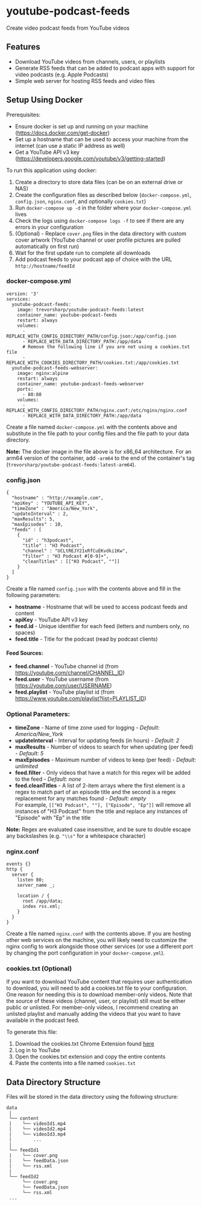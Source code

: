 # youtube-podcast-feeds

Create video podcast feeds from YouTube videos

## Features

- Download YouTube videos from channels, users, or playlists
- Generate RSS feeds that can be added to podcast apps with support for video podcasts (e.g. Apple Podcasts)
- Simple web server for hosting RSS feeds and video files

## Setup Using Docker

Prerequisites:

- Ensure docker is set up and running on your machine (https://docs.docker.com/get-docker)
- Set up a hostname that can be used to access your machine from the internet (can use a static IP address as well)
- Get a YouTube API v3 key (https://developers.google.com/youtube/v3/getting-started)

To run this application using docker:

1. Create a directory to store data files (can be on an external drive or NAS)
2. Create the configuration files as described below (`docker-compose.yml`, `config.json`, `nginx.conf`, and optionally `cookies.txt`)
3. Run `docker-compose up -d` in the folder where your `docker-compose.yml` lives
4. Check the logs using `docker-compose logs -f` to see if there are any errors in your configuration
5. (Optional) - Replace `cover.png` files in the data directory with custom cover artwork (YouTube channel or user profile pictures are pulled automatically on first run)
6. Wait for the first update run to complete all downloads
7. Add podcast feeds to your podcast app of choice with the URL `http://hostname/feedId`

### docker-compose.yml

```
version: '3'
services:
  youtube-podcast-feeds:
    image: trevorsharp/youtube-podcast-feeds:latest
    container_name: youtube-podcast-feeds
    restart: always
    volumes:
      - REPLACE_WITH_CONFIG_DIRECTORY_PATH/config.json:/app/config.json
      - REPLACE_WITH_DATA_DIRECTORY_PATH:/app/data
      # Remove the following line if you are not using a cookies.txt file
      - REPLACE_WITH_COOKIES_DIRECTORY_PATH/cookies.txt:/app/cookies.txt
  youtube-podcast-feeds-webserver:
    image: nginx:alpine
    restart: always
    container_name: youtube-podcast-feeds-webserver
    ports:
      - 80:80
    volumes:
      - REPLACE_WITH_CONFIG_DIRECTORY_PATH/nginx.conf:/etc/nginx/nginx.conf
      - REPLACE_WITH_DATA_DIRECTORY_PATH:/app/data
```

Create a file named `docker-compose.yml` with the contents above and substitute in the file path to your config files and the file path to your data directory.

**Note:** The docker image in the file above is for x86_64 architecture. For an arm64 version of the container, add `-arm64` to the end of the container's tag (`trevorsharp/youtube-podcast-feeds:latest-arm64`).

### config.json

```
{
  "hostname" : "http://example.com",
  "apiKey" : "YOUTUBE_API_KEY",
  "timeZone" : "America/New_York",
  "updateInterval" : 2,
  "maxResults": 5,
  "maxEpisodes" : 10,
  "feeds" : [
    {
      "id" : "h3podcast",
      "title" : "H3 Podcast",
      "channel" : "UCLtREJY21xRfCuEKvdki1Kw",
      "filter" : "H3 Podcast #[0-9]+",
      "cleanTitles" : [["H3 Podcast", ""]]
    }
  ]
}
```

Create a file named `config.json` with the contents above and fill in the following parameters:

- **hostname** - Hostname that will be used to access podcast feeds and content
- **apiKey** - YouTube API v3 key
- **feed.id** - Unique identifier for each feed (letters and numbers only, no spaces)
- **feed.title** - Title for the podcast (read by podcast clients)

#### Feed Sources:

- **feed.channel** - YouTube channel id (from https://youtube.com/channel/CHANNEL_ID)
- **feed.user** - YouTube username (from https://youtube.com/user/USERNAME)
- **feed.playlist** - YouTube playlist id (from https://www.youtube.com/playlist?list=PLAYLIST_ID)

### Optional Parameters:

- **timeZone** - Name of time zone used for logging - _Default: America/New_York_
- **updateInterval** - Interval for updating feeds (in hours) - _Default: 2_
- **maxResults** - Number of videos to search for when updating (per feed) - _Default: 5_
- **maxEpisodes** - Maximum number of videos to keep (per feed) - _Default: unlimited_
- **feed.filter** - Only videos that have a match for this regex will be added to the feed - _Default: none_
- **feed.cleanTitles** - A list of 2-item arrays where the first element is a regex to match part of an episode title and the second is a regex replacement for any matches found - _Default: empty_  
  For example, `[["H3 Podcast", ""], ["Episode", "Ep"]]` will remove all instances of "H3 Podcast" from the title and replace any instances of "Episode" with "Ep" in the title

**Note:** Regex are evaluated case insensitive, and be sure to double escape any backslashes (e.g. `"\\s"` for a whitespace character)

### nginx.conf

```
events {}
http {
  server {
    listen 80;
    server_name _;

    location / {
      root /app/data;
      index rss.xml;
    }
  }
}
```

Create a file named `nginx.conf` with the contents above. If you are hosting other web services on the machine, you will likely need to customize the nginx config to work alongside those other services (or use a different port by changing the port configuration in your `docker-compose.yml`).

### cookies.txt (Optional)

If you want to download YouTube content that requires user authentication to download, you will need to add a cookies.txt file to your configuration. One reason for needing this is to download member-only videos. Note that the source of these videos (channel, user, or playlist) still must be either public or unlisted. For member-only videos, I recommend creating an unlisted playlist and manually adding the videos that you want to have available in the podcast feed.

To generate this file:

1. Download the cookies.txt Chrome Extension found [here](https://chrome.google.com/webstore/detail/cookiestxt/njabckikapfpffapmjgojcnbfjonfjfg)
2. Log in to YouTube
3. Open the cookies.txt extension and copy the entire contents
4. Paste the contents into a file named `cookies.txt`

## Data Directory Structure

Files will be stored in the data directory using the following structure:

```
data
 |
 └── content
 |    └── videoId1.mp4
 |    └── videoId2.mp4
 |    └── videoId3.mp4
 |        ...
 |
 └── feedId1
 |    └── cover.png
 |    └── feedData.json
 |    └── rss.xml
 |
 └── feedId2
      └── cover.png
      └── feedData.json
      └── rss.xml
 ...
```
